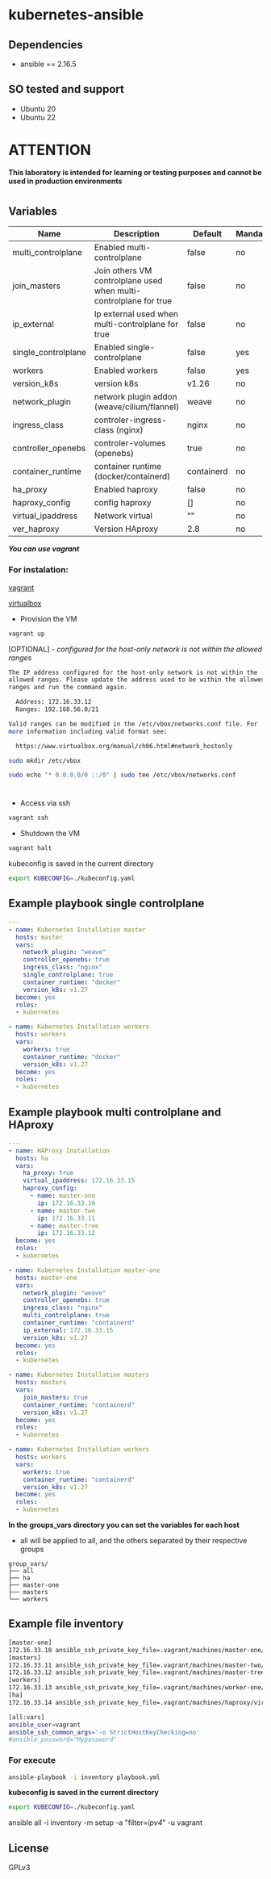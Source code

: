 # kubernetes-ansible

## Dependencies

- ansible == 2.16.5

## SO tested and support

- Ubuntu 20
- Ubuntu 22

#
# ATTENTION

**This laboratory is intended for learning or testing purposes and cannot be used in production environments**
#

## Variables

| Name | Description | Default | Mandatory 
|------|-----------|---------|------------|
| multi_controlplane | Enabled multi-controlplane  | false | no
| join_masters | Join others VM controlplane used when multi-controlplane for true | false | no
| ip_external | Ip external used when multi-controlplane for true | false | no
| single_controlplane | Enabled single-controlplane  | false | yes
| workers | Enabled workers  | false | yes
| version_k8s | version k8s | v1.26 | no
| network_plugin | network plugin addon (weave/cilium/flannel)  | weave | no
| ingress_class | controler-ingress-class (nginx)  | nginx | no
| controller_openebs | controler-volumes (openebs)  | true | no
| container_runtime | container runtime (docker/containerd) | containerd | no
| ha_proxy | Enabled haproxy | false | no
| haproxy_config | config haproxy | [] | no
| virtual_ipaddress | Network virtual | "" | no
| ver_haproxy | Version HAproxy | 2.8 | no

***You can use vagrant***

### For instalation:

 [vagrant](https://www.vagrantup.com/downloads)

 [virtualbox](https://www.virtualbox.org/wiki/Downloads)

- Provision the VM

```bash
vagrant up 
```

[OPTIONAL] - *configured for the host-only network is not within the allowed ranges*

```bash
The IP address configured for the host-only network is not within the
allowed ranges. Please update the address used to be within the allowed
ranges and run the command again.

  Address: 172.16.33.12
  Ranges: 192.168.56.0/21

Valid ranges can be modified in the /etc/vbox/networks.conf file. For
more information including valid format see:

  https://www.virtualbox.org/manual/ch06.html#network_hostonly
```
```bash
sudo mkdir /etc/vbox
```
```bash
sudo echo "* 0.0.0.0/0 ::/0" | sudo tee /etc/vbox/networks.conf
```
#
- Access via ssh

```bash
vagrant ssh
```
- Shutdown the VM

```bash
vagrant halt
``` 

kubeconfig is saved in the current directory

```bash
export KUBECONFIG=./kubeconfig.yaml
```

## Example playbook single controlplane

```yaml
---
- name: Kubernetes Installation master
  hosts: master
  vars:
    network_plugin: "weave"
    controller_openebs: true
    ingress_class: "nginx"
    single_controlplane: true
    container_runtime: "docker"
    version_k8s: v1.27
  become: yes
  roles:
  - kubernetes  

- name: Kubernetes Installation workers
  hosts: workers
  vars:
    workers: true
    container_runtime: "docker"
    version_k8s: v1.27
  become: yes
  roles:
  - kubernetes  
```

## Example playbook multi controlplane and HAproxy

```yaml
---
- name: HAProxy Installation
  hosts: ha
  vars:
    ha_proxy: true
    virtual_ipaddress: 172.16.33.15
    haproxy_config:
      - name: master-one 
        ip: 172.16.33.10
      - name: master-two 
        ip: 172.16.33.11
      - name: master-tree
        ip: 172.16.33.12
  become: yes
  roles:
  - kubernetes  

- name: Kubernetes Installation master-one
  hosts: master-one
  vars:
    network_plugin: "weave"
    controller_openebs: true
    ingress_class: "nginx"
    multi_controlplane: true
    container_runtime: "containerd"
    ip_external: 172.16.33.15
    version_k8s: v1.27
  become: yes
  roles:
  - kubernetes  

- name: Kubernetes Installation masters
  hosts: masters
  vars:
    join_masters: true
    container_runtime: "containerd"
    version_k8s: v1.27
  become: yes
  roles:
  - kubernetes 

- name: Kubernetes Installation workers
  hosts: workers
  vars:
    workers: true
    container_runtime: "containerd"
    version_k8s: v1.27
  become: yes
  roles:
  - kubernetes 
```

**In the groups_vars directory you can set the variables for each host**

 - all will be applied to all, and the others separated by their respective groups

```shell
group_vars/
├── all
├── ha
├── master-one
├── masters
└── workers
```

## Example file inventory

```bash
[master-one]
172.16.33.10 ansible_ssh_private_key_file=.vagrant/machines/master-one/virtualbox/private_key 
[masters]
172.16.33.11 ansible_ssh_private_key_file=.vagrant/machines/master-two/virtualbox/private_key 
172.16.33.12 ansible_ssh_private_key_file=.vagrant/machines/master-tree/virtualbox/private_key 
[workers]
172.16.33.13 ansible_ssh_private_key_file=.vagrant/machines/worker-one/virtualbox/private_key 
[ha]
172.16.33.14 ansible_ssh_private_key_file=.vagrant/machines/haproxy/virtualbox/private_key

[all:vars]
ansible_user=vagrant
ansible_ssh_common_args='-o StrictHostKeyChecking=no'
#ansible_password="Mypassword"

```

### For execute

```bash
ansible-playbook -i inventory playbook.yml
```

**kubeconfig is saved in the current directory**

```bash
export KUBECONFIG=./kubeconfig.yaml
```

ansible all -i inventory -m setup -a "filter=*ipv4*" -u vagrant

## License

GPLv3
